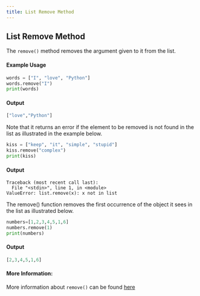 ```yaml
---
title: List Remove Method
---
```

## List Remove Method

The `remove()` method removes the argument given to it from the list.

#### Example Usage

```py
words = ["I", "love", "Python"]
words.remove("I")
print(words)
```
#### Output

```py
["love","Python"]
```

Note that it returns an error if the element to be removed is not found in the list as illustrated in the example below.

```py
kiss = ["keep", "it", "simple", "stupid"]
kiss.remove("complex")
print(kiss)
```

#### Output
```
Traceback (most recent call last):
  File "<stdin>", line 1, in <module>
ValueError: list.remove(x): x not in list
```
The remove() function removes the first occurrence of the object it sees in the list as illustrated below.
```py
numbers=[1,2,3,4,5,1,6]
numbers.remove(1)
print(numbers)
```
#### Output
```py
[2,3,4,5,1,6]
```


#### More Information:
More information about `remove()` can be found <a href='https://docs.python.org/3.6/tutorial/datastructures.html' target='_blank' rel='nofollow'>here</a>


